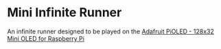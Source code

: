 # Mini Infinite Runner

An infinite runner designed to be played on the [Adafruit PiOLED - 128x32 Mini OLED for Raspberry Pi](https://www.adafruit.com/product/3527)